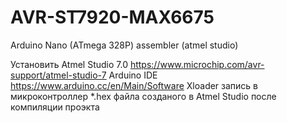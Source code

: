 # AVR-ST7920-MAX6675
Arduino Nano (ATmega 328P) assembler  (atmel studio)

Установить 
Atmel Studio 7.0  https://www.microchip.com/avr-support/atmel-studio-7
Arduino IDE       https://www.arduino.cc/en/Main/Software
Xloader           запись в микроконтроллер  *.hex файла созданого в Atmel Studio после компиляции проэкта 

